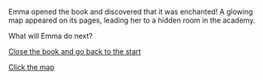 Emma opened the book and discovered that it was enchanted! A glowing map appeared on its pages, leading her to a hidden room in the academy.  

What will Emma do next?

[Close the book and go back to the start](./intro.md)

[Click the map](./click_the_map.md)